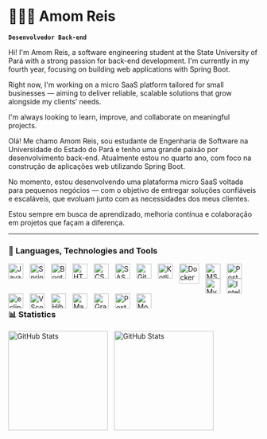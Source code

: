 # 👩🏻‍💻 Amom Reis

**`Desenvolvedor Back-end`**

Hi! I'm Amom Reis, a software engineering student at the State University of Pará with a strong passion for back-end development. I'm currently in my fourth year, focusing on building web applications with Spring Boot.

Right now, I'm working on a micro SaaS platform tailored for small businesses — aiming to deliver reliable, scalable solutions that grow alongside my clients’ needs.

I'm always looking to learn, improve, and collaborate on meaningful projects.

Olá! Me chamo Amom Reis, sou estudante de Engenharia de Software na Universidade do Estado do Pará e tenho uma grande paixão por desenvolvimento back-end. Atualmente estou no quarto ano, com foco na construção de aplicações web utilizando Spring Boot.

No momento, estou desenvolvendo uma plataforma micro SaaS voltada para pequenos negócios — com o objetivo de entregar soluções confiáveis e escaláveis, que evoluam junto com as necessidades dos meus clientes.

Estou sempre em busca de aprendizado, melhoria contínua e colaboração em projetos que façam a diferença.

---

### 🤖 Languages, Technologies and Tools


<img
  align="left" 
  alt="Java"
  title="Java" 
  width="30px" 
  style="padding-right: 10px;" 
  src="https://cdn.jsdelivr.net/gh/devicons/devicon@latest/icons/java/java-original.svg" 
/>
          
<img 
    align="left" 
    alt="Spring"
    title="Spring Boot" 
    width="30px" 
    style="padding-right: 10px;" 
   src="https://cdn.jsdelivr.net/gh/devicons/devicon@latest/icons/spring/spring-original.svg" 
 />
<img 
    align="left" 
    alt="Bootstrap"
    title="Bootstrap" 
    width="30px" 
    style="padding-right: 10px;" 
    src="https://cdn.jsdelivr.net/gh/devicons/devicon@latest/icons/bootstrap/bootstrap-original.svg" 
/>
<img 
    align="left" 
    alt="HTML"
    title="HTML" 
    width="30px" 
    style="padding-right: 10px;" 
    src="https://cdn.jsdelivr.net/gh/devicons/devicon@latest/icons/html5/html5-original.svg" 
/>
<img 
    align="left" 
    alt="CSS" 
    title="CSS"
    width="30px" 
    style="padding-right: 10px;" 
    src="https://cdn.jsdelivr.net/gh/devicons/devicon@latest/icons/css3/css3-original.svg" 
/>
<img 
    align="left" 
    alt="SASS" 
    title="SASS"
    width="30px" 
    style="padding-right: 10px;" 
    src="https://cdn.jsdelivr.net/gh/devicons/devicon@latest/icons/sass/sass-original.svg" 
/>
<img 
    align="left" 
    alt="Git" 
    title="Git"
    width="30px" 
    style="padding-right: 10px;" 
    src="https://cdn.jsdelivr.net/gh/devicons/devicon@latest/icons/git/git-original.svg" 
/>
<img 
    align="left" 
    alt="Kotlin" 
    title="Kotlin"
    width="30px" 
    style="padding-right: 10px;" 
    src="https://cdn.jsdelivr.net/gh/devicons/devicon@latest/icons/kotlin/kotlin-original.svg"        
/>
<img 
  align="left" 
  alt="Docker" 
  title="Docker"
  width="40px" 
  style="padding-right: 10px;" 
  src="https://cdn.jsdelivr.net/gh/devicons/devicon@latest/icons/docker/docker-original.svg"         
/>
<img 
  align="left" 
  alt="MSSQL" 
  title="microsoftsqlserver"
  width="30px" 
  style="padding-right: 10px;" 
  src="https://cdn.jsdelivr.net/gh/devicons/devicon@latest/icons/microsoftsqlserver/microsoftsqlserver-original.svg" 
/>
<img 
  align="left" 
  alt="Postman" 
  title="Postman"
  width="30px" 
  style="padding-right: 10px;" 
  src="https://cdn.jsdelivr.net/gh/devicons/devicon@latest/icons/postman/postman-original.svg"
/>
<img 
  align="left" 
  alt="MySQL" 
  title="MySQL"
  width="30px" 
  style="padding-right: 10px;" 
  src="https://cdn.jsdelivr.net/gh/devicons/devicon@latest/icons/mysql/mysql-original-wordmark.svg"          
/>
<img 
  align="left" 
  alt="Intellij" 
  title="Intellij"
  width="30px" 
  style="padding-right: 10px;" 
  src="https://cdn.jsdelivr.net/gh/devicons/devicon@latest/icons/intellij/intellij-original.svg"
/>
<img 
  align="left" 
  alt="eclipse" 
  title="Eclipse"
  width="30px" 
  style="padding-right: 10px;" 
  src="https://cdn.jsdelivr.net/gh/devicons/devicon@latest/icons/eclipse/eclipse-original.svg"
/>
<img 
  align="left" 
  alt="VScode" 
  title="VScode"
  width="30px" 
  style="padding-right: 10px;" 
  src="https://cdn.jsdelivr.net/gh/devicons/devicon@latest/icons/vscode/vscode-original.svg"
/>
<img 
  align="left" 
  alt="Hibernate" 
  title="Hibernate"
  width="30px" 
  style="padding-right: 10px;" 
  src="https://cdn.jsdelivr.net/gh/devicons/devicon@latest/icons/hibernate/hibernate-original-wordmark.svg"
/>
<br/>
<br/>
<img 
  align="left" 
  alt="Maven" 
  title="Maven"
  width="30px" 
  style="padding-right: 10px;" 
  src="https://cdn.jsdelivr.net/gh/devicons/devicon@latest/icons/maven/maven-original.svg"
/>
<img 
  align="left" 
  alt="Gradle" 
  title="Gradle"
  width="30px" 
  style="padding-right: 10px;" 
  src="https://cdn.jsdelivr.net/gh/devicons/devicon@latest/icons/gradle/gradle-original.svg"
/>
<img 
  align="left" 
  alt="PostgresSQL" 
  title="PostgresSQL"
  width="30px" 
  style="padding-right: 10px;" 
  src="https://cdn.jsdelivr.net/gh/devicons/devicon@latest/icons/postgresql/postgresql-original.svg"
/>
<img 
  align="left" 
  alt="MongoDB" 
  title="MongoDB"
  width="30px" 
  style="padding-right: 10px;" 
  src="https://cdn.jsdelivr.net/gh/devicons/devicon@latest/icons/mongodb/mongodb-plain.svg"
/>
<br/>
<br/>

### 📊 Statistics

<p>
  <img 
    align="left" 
    alt="GitHub Stats" 
    height="200" 
    style="padding-right: 10px;" 
    src="https://github-readme-stats.vercel.app/api?username=AmomReis&show_icons=true&theme=dark&include_all_commits=true&locale=pt-br" 
  />
  
<img 
      align="left" 
      alt="GitHub Stats" 
      height="200" 
      src="https://github-readme-stats.vercel.app/api/top-langs/?username=AmomReis&theme=dark&layout=compact&custom_title=Tecnologias&langs_count=9" 
  />

</p>
